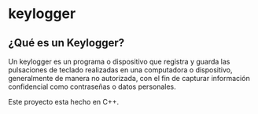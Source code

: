 # keylogger

## ¿Qué es un Keylogger?

Un keylogger es un programa o dispositivo que registra y guarda las pulsaciones de teclado realizadas en una computadora o dispositivo, generalmente de manera no autorizada, con el fin de capturar información confidencial como contraseñas o datos personales.

Este proyecto esta hecho en C++.


